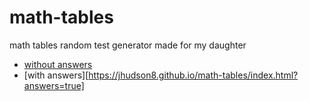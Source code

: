 # math-tables
math tables random test generator made for my daughter

* [without answers](https://jhudson8.github.io/math-tables/index.html)
* [with answers][https://jhudson8.github.io/math-tables/index.html?answers=true]
